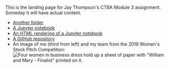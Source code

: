 This is the landing page for Jay Thompson's CTBA Module 3 assignment. Someday it will have actual content. 

- [Another folder](/CTBAexample/index.md)
- [A Jupyter notebook](M3GithubAssignment.ipynb)
- [An HTML rendering of a Jupyter notebook](M3GithubAssignment.html)
- [A GitHub repository](https://github.com/jmthompson2718/M3assignmentrepository)
- An image of me (third from left) and my team from the 2019 Women's Stock Pitch Competition:
![Four women in business dress hold up a sheet of paper with "William and Mary - Finalist" printed on it.](https://boehlycenter.mason.wm.edu/wp-content/uploads/2019/04/20190330-DSC03347.jpg)

